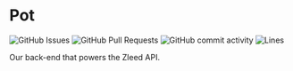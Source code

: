 # Pot

![GitHub Issues](https://img.shields.io/github/issues/ZleedApp/Pot?style=flat-square&color=6467f2)
![GitHub Pull Requests](https://img.shields.io/github/issues-pr/ZleedApp/Pot?style=flat-square&color=6467f2)
![GitHub commit activity](https://img.shields.io/github/commit-activity/w/ZleedApp/Pot?style=flat-square&color=6467f2)
![Lines](https://img.shields.io/endpoint?url=https://ghloc.vercel.app/api/ZleedApp/Pot/badge&style=flat-square&color=6467f2)

Our back-end that powers the Zleed API.
